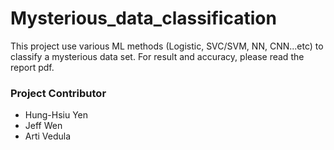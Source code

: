 # Mysterious_data_classification
This project use various ML methods (Logistic, SVC/SVM, NN, CNN...etc) to classify a mysterious data set. For result and accuracy, please read the report pdf. 

### Project Contributor
* Hung-Hsiu Yen
* Jeff Wen
* Arti Vedula
